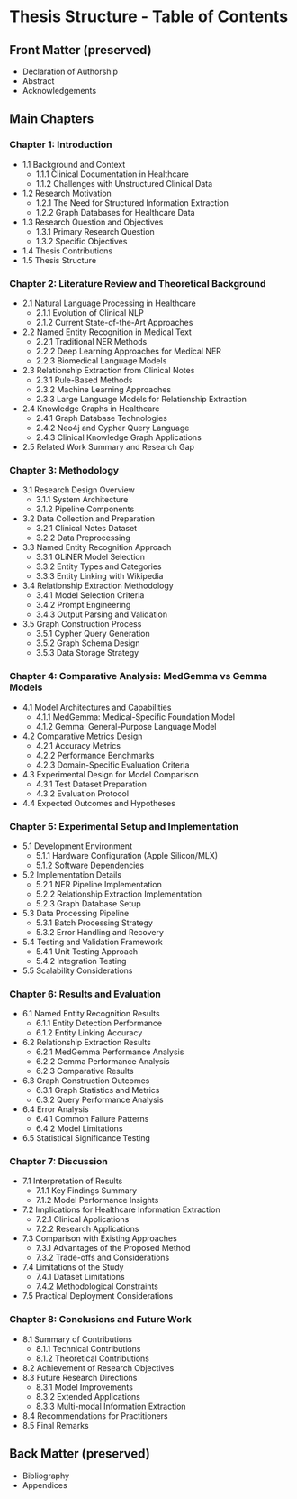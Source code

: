 # Thesis Structure - Table of Contents

## Front Matter (preserved)
- Declaration of Authorship
- Abstract  
- Acknowledgements

## Main Chapters

### Chapter 1: Introduction
- 1.1 Background and Context
  - 1.1.1 Clinical Documentation in Healthcare
  - 1.1.2 Challenges with Unstructured Clinical Data
- 1.2 Research Motivation
  - 1.2.1 The Need for Structured Information Extraction
  - 1.2.2 Graph Databases for Healthcare Data
- 1.3 Research Question and Objectives
  - 1.3.1 Primary Research Question
  - 1.3.2 Specific Objectives
- 1.4 Thesis Contributions
- 1.5 Thesis Structure

### Chapter 2: Literature Review and Theoretical Background
- 2.1 Natural Language Processing in Healthcare
  - 2.1.1 Evolution of Clinical NLP
  - 2.1.2 Current State-of-the-Art Approaches
- 2.2 Named Entity Recognition in Medical Text
  - 2.2.1 Traditional NER Methods
  - 2.2.2 Deep Learning Approaches for Medical NER
  - 2.2.3 Biomedical Language Models
- 2.3 Relationship Extraction from Clinical Notes
  - 2.3.1 Rule-Based Methods
  - 2.3.2 Machine Learning Approaches
  - 2.3.3 Large Language Models for Relationship Extraction
- 2.4 Knowledge Graphs in Healthcare
  - 2.4.1 Graph Database Technologies
  - 2.4.2 Neo4j and Cypher Query Language
  - 2.4.3 Clinical Knowledge Graph Applications
- 2.5 Related Work Summary and Research Gap

### Chapter 3: Methodology
- 3.1 Research Design Overview
  - 3.1.1 System Architecture
  - 3.1.2 Pipeline Components
- 3.2 Data Collection and Preparation
  - 3.2.1 Clinical Notes Dataset
  - 3.2.2 Data Preprocessing
- 3.3 Named Entity Recognition Approach
  - 3.3.1 GLiNER Model Selection
  - 3.3.2 Entity Types and Categories
  - 3.3.3 Entity Linking with Wikipedia
- 3.4 Relationship Extraction Methodology
  - 3.4.1 Model Selection Criteria
  - 3.4.2 Prompt Engineering
  - 3.4.3 Output Parsing and Validation
- 3.5 Graph Construction Process
  - 3.5.1 Cypher Query Generation
  - 3.5.2 Graph Schema Design
  - 3.5.3 Data Storage Strategy

### Chapter 4: Comparative Analysis: MedGemma vs Gemma Models
- 4.1 Model Architectures and Capabilities
  - 4.1.1 MedGemma: Medical-Specific Foundation Model
  - 4.1.2 Gemma: General-Purpose Language Model
- 4.2 Comparative Metrics Design
  - 4.2.1 Accuracy Metrics
  - 4.2.2 Performance Benchmarks
  - 4.2.3 Domain-Specific Evaluation Criteria
- 4.3 Experimental Design for Model Comparison
  - 4.3.1 Test Dataset Preparation
  - 4.3.2 Evaluation Protocol
- 4.4 Expected Outcomes and Hypotheses

### Chapter 5: Experimental Setup and Implementation
- 5.1 Development Environment
  - 5.1.1 Hardware Configuration (Apple Silicon/MLX)
  - 5.1.2 Software Dependencies
- 5.2 Implementation Details
  - 5.2.1 NER Pipeline Implementation
  - 5.2.2 Relationship Extraction Implementation
  - 5.2.3 Graph Database Setup
- 5.3 Data Processing Pipeline
  - 5.3.1 Batch Processing Strategy
  - 5.3.2 Error Handling and Recovery
- 5.4 Testing and Validation Framework
  - 5.4.1 Unit Testing Approach
  - 5.4.2 Integration Testing
- 5.5 Scalability Considerations

### Chapter 6: Results and Evaluation
- 6.1 Named Entity Recognition Results
  - 6.1.1 Entity Detection Performance
  - 6.1.2 Entity Linking Accuracy
- 6.2 Relationship Extraction Results
  - 6.2.1 MedGemma Performance Analysis
  - 6.2.2 Gemma Performance Analysis
  - 6.2.3 Comparative Results
- 6.3 Graph Construction Outcomes
  - 6.3.1 Graph Statistics and Metrics
  - 6.3.2 Query Performance Analysis
- 6.4 Error Analysis
  - 6.4.1 Common Failure Patterns
  - 6.4.2 Model Limitations
- 6.5 Statistical Significance Testing

### Chapter 7: Discussion
- 7.1 Interpretation of Results
  - 7.1.1 Key Findings Summary
  - 7.1.2 Model Performance Insights
- 7.2 Implications for Healthcare Information Extraction
  - 7.2.1 Clinical Applications
  - 7.2.2 Research Applications
- 7.3 Comparison with Existing Approaches
  - 7.3.1 Advantages of the Proposed Method
  - 7.3.2 Trade-offs and Considerations
- 7.4 Limitations of the Study
  - 7.4.1 Dataset Limitations
  - 7.4.2 Methodological Constraints
- 7.5 Practical Deployment Considerations

### Chapter 8: Conclusions and Future Work
- 8.1 Summary of Contributions
  - 8.1.1 Technical Contributions
  - 8.1.2 Theoretical Contributions
- 8.2 Achievement of Research Objectives
- 8.3 Future Research Directions
  - 8.3.1 Model Improvements
  - 8.3.2 Extended Applications
  - 8.3.3 Multi-modal Information Extraction
- 8.4 Recommendations for Practitioners
- 8.5 Final Remarks

## Back Matter (preserved)
- Bibliography
- Appendices